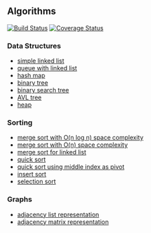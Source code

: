 ## Algorithms
[![Build Status](https://travis-ci.org/apulbere/algorithms.svg?branch=master)](https://travis-ci.org/apulbere/algorithms)
[![Coverage Status](https://coveralls.io/repos/github/apulbere/algorithms/badge.svg?branch=master)](https://coveralls.io/github/apulbere/algorithms?branch=master)


### Data Structures
* [simple linked list](src/main/java/com/apulbere/algorithms/SimpleLinkedList.java)
* [queue with linked list](src/main/java/com/apulbere/algorithms/LinkedListBasedQueue.java)
* [hash map](src/main/java/com/apulbere/algorithms/HashMapWithLinearProbing.java)
* [binary tree](src/main/java/com/apulbere/algorithms/tree/BinaryTree.java)
* [binary search tree](src/main/java/com/apulbere/algorithms/tree/BinarySearchTree.java)
* [AVL tree](csrc/main/java/com/apulbere/algorithms/tree/AVLTree.java)
* [heap](src/main/java/com/apulbere/algorithms/Heap.java)

### Sorting
* [merge sort with O(n log n) space complexity](src/main/java/com/apulbere/algorithms/sort/MergeSort.java)
* [merge sort with O(n) space complexity](src/main/java/com/apulbere/algorithms/sort/MergeSortOnSpaceComplexity.java)
* [merge sort for linked list](src/main/java/com/apulbere/algorithms/sort/MergeSortForLinkedList.java)
* [quick sort](src/main/java/com/apulbere/algorithms/sort/QuickSortLomutoPartition.java)
* [quick sort using middle index as pivot](src/main/java/com/apulbere/algorithms/sort/QuickSortLomutoPartitionMiddlePivot.java)
* [insert sort](src/main/java/com/apulbere/algorithms/sort/InsertSort.java)
* [selection sort](src/main/java/com/apulbere/algorithms/sort/SelectionSort.java)

### Graphs
* [adjacency list representation](src/main/java/com/apulbere/algorithms/graph/AdjacencyListGraph.java)
* [adjacency matrix representation](src/main/java/com/apulbere/algorithms/graph/AdjacencyMatrixGraph.java)
